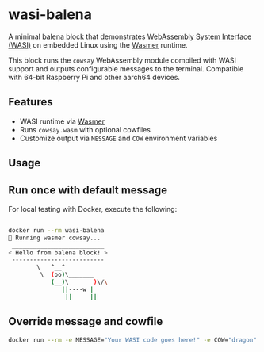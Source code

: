 # wasi-balena

A minimal [balena block](https://www.balena.io/blog/introducing-balenaBlocks/) that demonstrates [WebAssembly System Interface (WASI)](https://wasi.dev/) on embedded Linux using the [Wasmer](https://wasmer.io/) runtime.

This block runs the `cowsay` WebAssembly module compiled with WASI support and outputs configurable messages to the terminal. Compatible with 64-bit Raspberry Pi and other aarch64 devices.

## Features

- WASI runtime via [Wasmer](https://wasmer.io/)
- Runs `cowsay.wasm` with optional cowfiles
- Customize output via `MESSAGE` and `COW` environment variables

##  Usage

## Run once with default message
For local testing with Docker, execute the following:

```bash

docker run --rm wasi-balena
🐄 Running wasmer cowsay...
 __________________________
< Hello from balena block! >
 --------------------------
        \   ^__^
         \  (oo)\_______
            (__)\       )\/\
               ||----w |
                ||     ||
```

## Override message and cowfile
```bash
docker run --rm -e MESSAGE="Your WASI code goes here!" -e COW="dragon" wasi-balena
```
